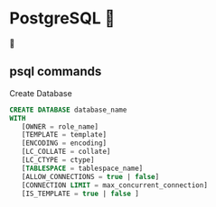 # PostgreSQL :open_book:

:open_book:

## psql commands

Create Database

```sql
CREATE DATABASE database_name
WITH
   [OWNER = role_name]
   [TEMPLATE = template]
   [ENCODING = encoding]
   [LC_COLLATE = collate]
   [LC_CTYPE = ctype]
   [TABLESPACE = tablespace_name]
   [ALLOW_CONNECTIONS = true | false]
   [CONNECTION LIMIT = max_concurrent_connection]
   [IS_TEMPLATE = true | false ]
```

###
